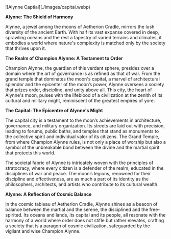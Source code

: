 <div className="image__center">
![Alynne Captial](./images/capital.webp)
</div>

**Alynne: The Shield of Harmony**

Alynne, a jewel among the moons of Aetherion Cradle, mirrors the lush diversity of the ancient Earth. With half its vast
expanse covered in deep, sprawling oceans and the rest a tapestry of varied terrains and climates, it embodies a world
where nature's complexity is matched only by the society that thrives upon it.

**The Realm of Champion Alynne: A Testament to Order**

Champion Alynne, the guardian of this verdant sphere, presides over a domain where the art of governance is as refined
as that of war. From the grand temple that dominates the moon's capital, a marvel of architectural splendor and the
epicenter of the moon’s power, Alynne oversees a society that prizes order, discipline, and unity above all. This city,
the heart of Alynne's moon, pulses with the lifeblood of a civilization at the zenith of its cultural and military
might, reminiscent of the greatest empires of yore.

**The Capital: The Epicentre of Alynne's Might**

The capital city is a testament to the moon’s achievements in architecture, governance, and military organization. Its
streets are laid out with precision, leading to forums, public baths, and temples that stand as monuments to the
collective spirit and individual valor of its citizens. The Grand Temple, from where Champion Alynne rules, is not only
a place of worship but also a symbol of the unbreakable bond between the divine and the martial spirit that protects
this world.

The societal fabric of Alynne is intricately woven with the principles of stratocracy, where every citizen is a defender
of the realm, educated in the disciplines of war and peace. The moon’s legions, renowned for their discipline and
effectiveness, are as much a part of its identity as the philosophers, architects, and artists who contribute to its
cultural wealth.

**Alynne: A Reflection of Cosmic Balance**

In the cosmic tableau of Aetherion Cradle, Alynne shines as a beacon of balance between the martial and the serene, the
disciplined and the free-spirited. Its oceans and lands, its capital and its people, all resonate with the harmony of a
world where order does not stifle but rather elevates, crafting a society that is a paragon of cosmic civilization,
safeguarded by the vigilant and wise Champion Alynne.
